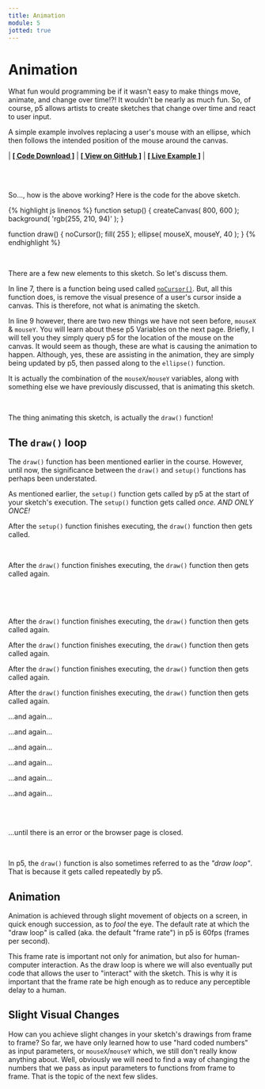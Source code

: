 ```yaml
---
title: Animation
module: 5
jotted: true
---
```


# Animation

What fun would programming be if it wasn't easy to make things move, animate, and change over time!?! It wouldn't be nearly as much fun. So, of course, p5 allows artists to create sketches that change over time and react to user input.

A simple example involves replacing a user's mouse with an ellipse, which then follows the intended position of the mouse around the canvas.



<div id="jotted-demo-1" class="jotted-theme-stacked" style="600px;"></div>

<script>
    new Jotted(document.querySelector("#jotted-demo-1"), {
    files: [
        {
            type: "js",
            hide: true,
            url:"https://raw.githubusercontent.com/Montana-Media-Arts/120_CreativeCoding/master/lecture_code/05/01_ellipse_mouse_01/sketch.js"
        },
        {
            type: "html",
            hide: true,
            url:"../../../p5_resources/index.html"
        }
    ],
    showBlank: false,
    showResult: true,
    plugins: [
        { name: 'ace', options: { "maxLines": 50 } },
        // { name: 'console', options: { autoClear: true } },
    ]
});
</script>

| [**[ Code Download ]**](https://github.com/Montana-Media-Arts/120_CreativeCoding/raw/master/lecture_code/05/01_ellipse_mouse_01/01_ellipse_mouse_01.zip) | [**[ View on GitHub ]**](https://github.com/Montana-Media-Arts/120_CreativeCoding/raw/master/lecture_code/05/01_ellipse_mouse_01/) | [**[ Live Example ]**](https://montana-media-arts.github.io/120_CreativeCoding/lecture_code/05/01_ellipse_mouse_01/) |


<br />


<br />


So..., how is the above working? Here is the code for the above sketch.


{% highlight js linenos %}
function setup() {
    createCanvas( 800, 600 );
    background( 'rgb(255, 210, 94)' );
}

function draw() {
    noCursor();
    fill( 255 );
    ellipse( mouseX, mouseY, 40 );
}
{% endhighlight %}


<br />

There are a few new elements to this sketch. So let's discuss them.

In line 7, there is a function being used called [`noCursor()`](https://p5js.org/reference/#/p5/noCursor). But, all this function does, is remove the visual presence of a user's cursor inside a canvas. This is therefore, not what is animating the sketch.

In line 9 however, there are two new things we have not seen before, `mouseX` & `mouseY`. You will learn about these p5 Variables on the next page. Briefly, I will tell you they simply query p5 for the location of the mouse on the canvas. It would seem as though, these are what is causing the animation to happen. Although, yes, these are assisting in the animation, they are simply being updated by p5, then passed along to the `ellipse()` function.

It is actually the combination of the `mouseX`/`mouseY` variables, along with something else we have previously discussed, that is animating this sketch.


<br />

The thing animating this sketch, is actually the `draw()` function!

## The `draw()` loop

The `draw()` function has been mentioned earlier in the course. However, until now, the significance between the `draw()` and `setup()` functions has perhaps been understated.

As mentioned earlier, the `setup()` function gets called by p5 at the start of your sketch's execution. The `setup()` function gets called _once.  AND ONLY ONCE!_

After the `setup()` function finishes executing, the `draw()` function then gets called.


<br />


After the `draw()` function finishes executing, the `draw()` function then gets called again.

<br />


<br />


<br />


After the `draw()` function finishes executing, the `draw()` function then gets called again.

After the `draw()` function finishes executing, the `draw()` function then gets called again.

After the `draw()` function finishes executing, the `draw()` function then gets called again.

After the `draw()` function finishes executing, the `draw()` function then gets called again.

...and again...

...and again...

...and again...

...and again...

...and again...

...and again...



<br />


<br />

...until there is an error or the browser page is closed.


<br />

In p5, the `draw()` function is also sometimes referred to as the _"draw loop"_. That is because it gets called repeatedly by p5.

## Animation

Animation is achieved through slight movement of objects on a screen, in quick enough succession, as to _fool_ the eye. The default rate at which the "draw loop" is called (aka. the default "frame rate") in p5 is 60fps (frames per second).

This frame rate is important not only for animation, but also for human-computer interaction. As the draw loop is where we will also eventually put code that allows the user to "interact" with the sketch. This is why it is important that the frame rate be high enough as to reduce any perceptible delay to a human.

## Slight Visual Changes

How can you achieve slight changes in your sketch's drawings from frame to frame? So far, we have only learned how to use "hard coded numbers" as input parameters, or `mouseX`/`mouseY` which, we still don't really know anything about. Well, obviously we will need to find a way of changing the numbers that we pass as input parameters to functions from frame to frame. That is the topic of the next few slides.
